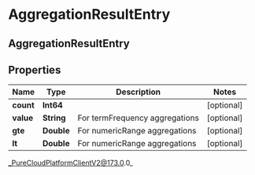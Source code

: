 # AggregationResultEntry

## AggregationResultEntry

## Properties

|Name | Type | Description | Notes|
|------------ | ------------- | ------------- | -------------|
| **count** | **Int64** |  | [optional] |
| **value** | **String** | For termFrequency aggregations | [optional] |
| **gte** | **Double** | For numericRange aggregations | [optional] |
| **lt** | **Double** | For numericRange aggregations | [optional] |



_PureCloudPlatformClientV2@173.0.0_
